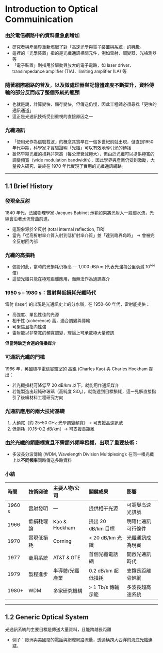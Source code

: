# Introduction to Optical Commuinication

### 由於電信網路中的資料量急劇增加
* 研究者與產業界重新燃起了對「高速光學與電子裝置與系統」的興趣。 
* 這裡的「光學裝置」指的是光纖通訊相關元件，例如雷射、調變器、光檢測器等
* 「電子裝置」則指用於驅動與放大的電子電路，如 laser driver、transimpedance amplifier (TIA)、limiting amplifier (LA) 等

### 隨著網際網路的普及，以及微處理器與記憶體速度不斷提升，資料傳輸的部分反而成了整個系統的瓶頸
* 也就是說，計算變快、儲存變快，但傳送仍慢，因此工程師必須尋找「更快的通訊通道」
* 這正是光通訊技術受到重視的直接原因之一

### 光纖通訊
* 「使用光作為信號載波」的概念其實早在一個多世紀前就出現，但直到1950 年代中期，科學家才實驗證明「光纖」可以有效地導引光的傳播
* 雖然早期光纖的損耗非常高（每公里衰減極大），但由於光纖可以提供極寬的調變頻寬（wide modulation bandwidth），因此學界與產業仍受到激勵，大量投入研究，最終在 1970 年代實現了實用的光纖通訊網路。

---


## 1.1 Brief History

### 發現全反射
1840 年代，法國物理學家 Jacques Babinet 示範如果將光射入一股細水流，光線會沿著水流彎曲前進。
* 這現象源於全反射 (total internal reflection, TIR)
* 當光「從高折射率介質入射到低折射率介質」並「達到臨界角時」 -> 會被完全反射回內部

### 光纖的高損耗
* 儘管如此，當時的光損耗仍極高 —  1,000 dB/km (代表光強每公里衰減 10¹⁰⁰ 倍)
* 這使光纖只能在極短距離應用，而無法作為通訊媒介

### 1950 s – 1980 s：雷射與低損耗光纖時代
雷射 (laser) 的出現是光通訊史上的分水嶺，在 1950–60 年代，雷射能提供：
* 高強度、單色性佳的光源
* 相干性 (coherence) 高，適合調變與傳輸
* 可聚焦且指向性強
* 雷射能以非常寬的頻寬調變，理論上可承載極大量資訊

**但當時缺乏合適的傳播媒介**

### 可通訊光纖的門檻
1966 年，英國標準電信實驗室的 高錕 (Charles Kao) 與 Charles Hockham 提出：  
* 若光纖損耗可降低至 20 dB/km 以下，就能用作通訊媒介
* 若能製造出超純矽玻璃（高純度 SiO₂），就能達到目標損耗，這一見解直接指引了後續材料工程研究方向

### 光通訊應用的兩大技術基礎
1. 大頻寬（約 25–50 GHz 光學調變頻寬）→ 可支援高速訊號
2. 低損耗（0.15–0.2 dB/km）→ 可支援長距離

### 由於光纖的頻譜極寬且不需額外頻率授權，出現了重要技術：
* 多波長分波傳輸 (WDM, Wavelength Division Multiplexing): 在同一根光纖上以**不同頻率**同時傳送多路資料

### 小結

| 時間     | 技術突破  | 主要人物/公司       | 關鍵成果           | 影響        |
| :----- | :---- | :------------ | :------------- | :-------- |
| 1960 s | 雷射發明  | —             | 提供相干光源         | 可調變高速光訊號  |
| 1966   | 低損耗理論 | Kao & Hockham | 提出 20 dB/km 目標 | 明確化通訊可行條件 |
| 1970   | 實現低損耗 | Corning       | < 20 dB/km 光纖  | 光纖通訊成為現實  |
| 1977   | 商用系統  | AT&T & GTE    | 首個光纖電話網        | 開啟光通訊時代   |
| 1979   | 製程進步  | 半導體/光纖產業      | 0.2 dB/km 超低損耗 | 支撐長距離骨幹網  |
| 1980+  | WDM   | 多家研究機構        | > 1 Tb/s 傳輸示範  | 多波長超高速系統  |

---

## 1.2 Generic Optical System

光通訊系統的主要目標是傳送大量資料，且能跨越長距離  
* 例子：歐洲與美國間的電話與網際網路流量，透過橫跨大西洋的海底光纖連結。

